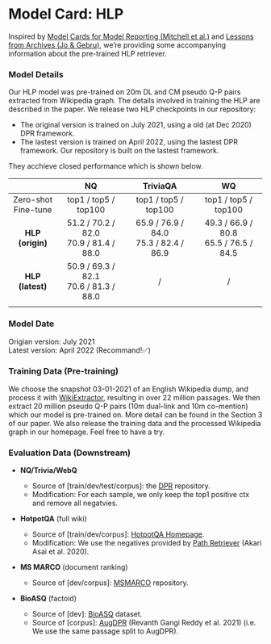 # **Model Card: HLP**
Inspired by [Model Cards for Model Reporting (Mitchell et al.)](https://arxiv.org/abs/1810.03993) and [Lessons from Archives (Jo & Gebru)](https://arxiv.org/pdf/1912.10389.pdf), we’re providing some accompanying information about the pre-trained HLP retriever.


### **Model Details**
Our HLP model was pre-trained on 20m DL and CM pseudo Q-P pairs extracted from Wikipedia graph. The details involved in training the HLP are described in the paper. We release two HLP checkpoints in our repository:
- The original version is trained on July 2021, using a old (at Dec 2020) DPR framework. 
- The lastest version is trained on April 2022, using the lastest DPR framework. Our repository is built on the lastest framework.

They acchieve closed performance which is shown below.

|  | NQ | TriviaQA | WQ    |
|:-----:|:----: |:----: |:----: |
| Zero-shot<br>Fine-tune | top1 / top5 / top100 | top1 / top5 / top100  | top1 / top5 / top100  |
| **HLP (origin)** | 51.2 / 70.2 / 82.0<br>70.9 / 81.4 / 88.0 | 65.9 / 76.9 / 84.0<br>75.3 / 82.4 / 86.9 | 49.3 / 66.9 / 80.8<br>65.5 / 76.5 / 84.5 |
| **HLP (latest)** | 50.9 / 69.3 / 82.1<br>70.6 / 81.3 / 88.0 | / |  / | 
||||




### **Model Date**
Origian version: July 2021 <br>
Latest  version: April 2022 (Recommand!✅)


### **Training Data** (Pre-training)
We choose the snapshot 03-01-2021 of an English Wikipedia dump, and process it with [WikiExtractor](https://github.com/attardi/wikiextractor), resulting in over 22 million passages. We then extract 20 million pseudo Q-P pairs (10m dual-link and 10m co-mention) which our model is pre-trained on. More detail can be found in the Section 3 of our paper. We also release the training data and the processed Wikipedia graph in our homepage. Feel free to have a try.



### **Evaluation Data** (Downstream)

- **NQ/Trivia/WebQ** 
  - Source of [train/dev/test/corpus]: the [DPR](https://github.com/facebookresearch/DPR) repository. <br>
  - Modification: For each sample, we only keep the top1 positive ctx and remove all negatvies. 


- **HotpotQA** (full wiki)
  - Source of [train/dev/corpus]: [HotpotQA Homepage](https://hotpotqa.github.io/).  <br>
  - Modification: We use the negatives provided by [Path Retriever](https://github.com/AkariAsai/learning_to_retrieve_reasoning_paths) (Akari Asai et al. 2020).


- **MS MARCO** (document ranking)
  - Source of [dev/corpus]:  [MSMARCO](https://github.com/microsoft/MSMARCO-Document-Ranking) repository.



- **BioASQ** (factoid)<br>
  - Source of [dev]: [BioASQ](http://participants-area.bioasq.org/datasets/) dataset. <br>
  - Source of [corpus]: [AugDPR](https://arxiv.org/abs/2104.07800) (Revanth Gangi Reddy et al. 2021) (i.e. We use the same passage split to AugDPR).

